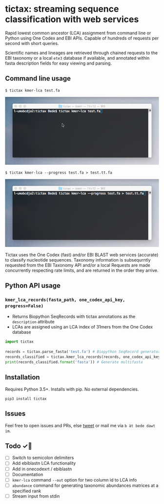 # tictax: streaming sequence classification with web services

Rapid lowest common ancestor (LCA) assignment from command line or Python using One
Codex and EBI APIs. Capable of hundreds of requests per second with short queries.  

Scientific names and lineages are retrieved through chained requests to the EBI 
taxonomy or a local `ete3` database if available, and annotated within fasta description fields for
easy viewing and parsing.

## Command line usage
```
$ tictax kmer-lca test.fa
```
![Tictax demo](demo.gif)
```
$ tictax kmer-lca --progress test.fa > test.tt.fa
```
![Tictax demo with progress](demo_progress.gif)  

Tictax uses the One Codex (fast) and/or EBI BLAST web services (accurate) to classify nucleotide sequences.
Taxonomy information is subsequrntly requested from the EBI Taxonomy API and/or a local 
Requests are made concurrently respecting rate limits, and are returned in the order they arrive.

## Python API usage
### `kmer_lca_records(fasta_path, one_codex_api_key, progress=False)`
- Returns Biopython SeqRecords with tictax annotations as the `description` attribute  
- LCAs are assigned using an LCA index of 31mers from the One Codex database
```python
import tictax

records = tictax.parse_fasta('test.fa') # Biopython SeqRecord generator 
records_classified = tictax.kmer_lca_records(records, one_codex_api_key) # List of SeqRecords
print(records_classified.format('fasta')) # Generate multifasta
```

## Installation
Requires Python 3.5+. Installs with pip. No external dependencies.
```
pip3 install tictax
```

## Issues
Feel free to open issues and PRs, else [tweet](https://twitter.com/beconstant) or mail me via `b àt bede dawt im`.

## Todo ✓📌
- [ ] Switch to semicolon delimiters
- [ ] Add ebiblastn LCA functionality
- [ ] Add in onecodexrt / ebiblastn
- [ ] Documentation
- [ ] `kmer-lca` command `--out` option for two column id to LCA info
- [ ] `abundance` command for generating taxonomic abundances matrices at a specified rank
- [ ] Stream input from stdin